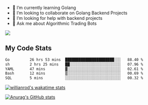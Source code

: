 
- 🌱 I’m currently learning Golang
- 👯 I’m looking to collaborate on Golang Backend Projects
- 🤔 I’m looking for help with backend projects
- 💬 Ask me about Algorithmic Trading Bots

![](https://github-profile-trophy.vercel.app/?username=kevinbarrero)

## My Code Stats

<!--START_SECTION:waka-->

```txt
Go         26 hrs 53 mins  ██████████████████████░░░   88.40 %
sh         2 hrs 25 mins   ██░░░░░░░░░░░░░░░░░░░░░░░   07.96 %
YAML       47 mins         ▓░░░░░░░░░░░░░░░░░░░░░░░░   02.61 %
Bash       12 mins         ▒░░░░░░░░░░░░░░░░░░░░░░░░   00.69 %
SQL        5 mins          ░░░░░░░░░░░░░░░░░░░░░░░░░   00.32 %
```

<!--END_SECTION:waka-->

[![willianrod's wakatime stats](https://github-readme-stats.vercel.app/api/wakatime?username=holdandup&layout=compact&theme=react&custom_title=Wakatime%20All%20Time%20Stats&langs_count=8)](https://github.com/anuraghazra/github-readme-stats)

[![Anurag's GitHub stats](https://github-readme-stats.vercel.app/api?username=Kevinbarrero)](https://github.com/anuraghazra/github-readme-stats)




